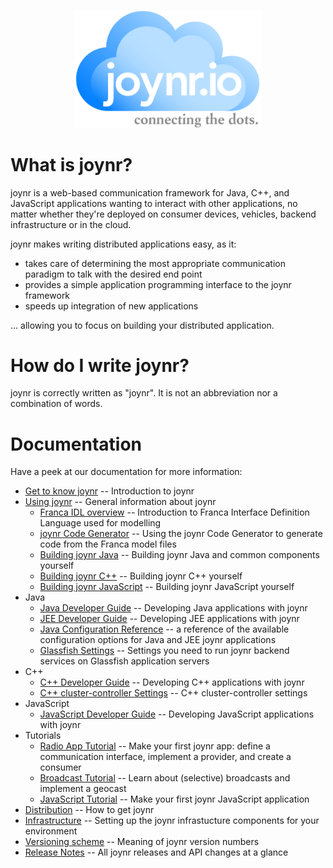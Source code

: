 <p align="center">
<img src="graphics/joynr-logo.png" alt="joynr" width="300"/>
</p>

# What is joynr?
joynr is a web-based communication framework for Java, C++, and JavaScript applications
wanting to interact with other applications, no matter whether they're deployed on consumer
devices, vehicles, backend infrastructure or in the cloud.

joynr makes writing distributed applications easy, as it:

* takes care of determining the most appropriate communication paradigm to talk with the desired
	end point
* provides a simple application programming interface to the joynr framework
* speeds up integration of new applications

... allowing you to focus on building your distributed application.

# How do I write joynr?
joynr is correctly written as "joynr". It is not an abbreviation nor a combination of words.

# Documentation
Have a peek at our documentation for more information:
* [Get to know joynr](wiki/Home.md) -- Introduction to joynr
* [Using joynr](wiki/using_joynr.md) -- General information about joynr
	* [Franca IDL overview](wiki/franca.md) -- Introduction to Franca Interface Definition Language
		used for modelling
	* [joynr Code Generator](wiki/generator.md) -- Using the joynr Code Generator to generate code
		from the Franca model files
	* [Building joynr Java](wiki/java_building_joynr.md) -- Building joynr Java and common components
		yourself
	* [Building joynr C++](wiki/cpp_building_joynr.md) -- Building joynr C++ yourself
	* [Building joynr JavaScript](wiki/javascript_building_joynr.md) -- Building joynr JavaScript yourself
* Java
	* [Java Developer Guide](wiki/java.md) -- Developing Java applications with joynr
	* [JEE Developer Guide](wiki/jee.md) -- Developing JEE applications with joynr
	* [Java Configuration Reference](wiki/JavaSettings.md) -- a reference of the available
	  configuration options for Java and JEE joynr applications
	* [Glassfish Settings](wiki/Glassfish-settings.md) -- Settings you need to run joynr backend
	  services on Glassfish application servers
* C++
	* [C++ Developer Guide](wiki/cplusplus.md) -- Developing C++ applications with joynr
	* [C++ cluster-controller Settings](wiki/ClusterControllerSettings.md) -- C++ cluster-controller settings
* JavaScript
	* [JavaScript Developer Guide](wiki/javascript.md) -- Developing JavaScript applications with joynr
* Tutorials
	* [Radio App Tutorial](wiki/Tutorial.md) -- Make your first joynr app: define a communication
	interface, implement a provider, and create a consumer
	* [Broadcast Tutorial](wiki/Broadcast-Tutorial.md) -- Learn about (selective) broadcasts and
  implement a geocast
	* [JavaScript Tutorial](wiki/JavaScriptTutorial.md) -- Make your first joynr JavaScript application
* [Distribution](wiki/Distribution.md) -- How to get joynr
* [Infrastructure](wiki/infrastructure.md) -- Setting up the joynr infrastucture components for your environment
* [Versioning scheme](wiki/JoynrVersioning.md) -- Meaning of joynr version numbers
* [Release Notes](wiki/ReleaseNotes.md) -- All joynr releases and API changes at a glance
